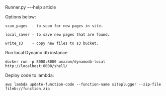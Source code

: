 Runner.py ---help article 
 
 Options below: 
 
 `scan_pages  - to scan for new pages in site.`
 
 `local_saver - to save new pages that are found.`
 
 `write_s3    - copy new files to s3 bucket.`

Run local Dynamo db instance 
 
 `docker run -p 8000:8000 amazon/dynamodb-local`
 `http://localhost:8000/shell/`
 
 
 Deploy code to lambda:
 
 `aws lambda update-function-code --function-name siteplugger --zip-file fileb://function.zip`
 
 